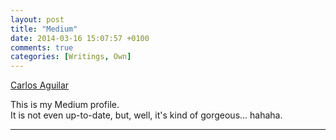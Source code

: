 ```yaml
---
layout: post
title: "Medium"
date: 2014-03-16 15:07:57 +0100
comments: true
categories: [Writings, Own]
---
```


<script async src="https://static.medium.com/embed.js"></script><a class="m-profile" href="https://medium.com/@Neko250">Carlos Aguilar</a>

This is my Medium profile.  
It is not even up-to-date, but, well, it's kind of gorgeous... hahaha.

---

